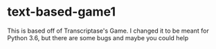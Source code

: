 # text-based-game1
This is based off of Transcriptase's Game. I changed it to be meant for Python 3.6, but there are some bugs and maybe you could help
